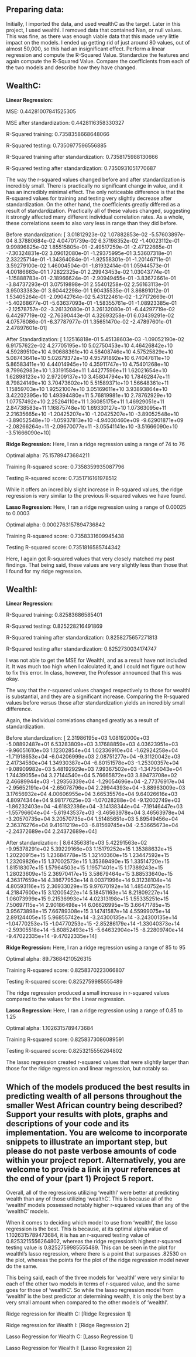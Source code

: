 ## Preparing data:
Initially, I imported the data, and used wealthC as the target. Later in this project, I used wealthI. I removed data that contained Nan, or null values. This was fine, as there was enough viable data that this made very little impact on the models. I ended up getting rid of just around 80 values, out of almost 50,000, so this had an insignificant effect.
Perform a linear regression and compute the R-Squared Value. Standardize the features and again compute the R-Squared Value. Compare the coefficients from each of the two models and describe how they have changed.
## WealthC:
**Linear Regression:**

MSE: 0.44281007841525305

MSE after standardization: 0.4428116358330327
 
R-Squared training: 0.7358358668648066

R-Squared testing:  0.7350977596556885
 
R-Squared training after standardization: 0.7358175988130666

R-Squared testing after standardization: 0.7350931051770687
 
The way the r-squared values changed before and after standardization is incredibly small. There is practically no significant change in value, and it has an incredibly minimal effect. The only noticeable difference is that the R-squared values for training and testing very slightly decrease after standardization.
On the other hand, the coefficients greatly differed as a result of standardization. Practically all of these values changed, suggesting it strongly affected many different individual correlation rates. As a whole, these correlations seem to also vary less in range than they did before.
 
Before standardization:
[ 3.01812923e-02  1.07882853e-02 -5.57603897e-04  8.37880684e-02
  4.04701739e-02  6.37198352e-02 -1.40023112e-01  9.99896825e-02
  1.85515805e-01 -2.49517259e-01 -2.47122665e-01 -7.30324831e-02
  3.09612080e-01 -1.29375995e-01  3.53607318e-01  2.33225714e-01
 -1.34364084e-01 -1.92558301e-01 -1.20146711e-01  3.59279100e-02
  1.46004504e-01 -1.81932414e-01  1.05944573e-01  4.00186663e-01
  1.72822325e-01  2.29943453e-02  1.03043774e-01 -1.15888783e-01
 -2.18966624e-01 -2.90949455e-01 -3.83672661e-01 -3.84737293e-01
  3.07519898e-01  2.55401258e-02  2.56163113e-01  3.95033383e-01
  3.60442298e-01  1.90435535e-01  3.86891012e-01  1.53405264e-01
 -2.09042764e-02  5.43122461e-02 -1.27172669e-01 -5.40268677e-01
 -5.63637093e-01 -1.58355761e-01 -1.08923385e-01 -2.12578757e-02
 -3.26132080e-01  3.26132080e-01 -6.44297719e-02  6.44297719e-02
 -2.76390443e-01  4.32693258e-01  6.03439291e-02  4.07576086e-01
 -6.37787977e-01  1.35651470e-02 -2.47897601e-01  2.47897601e-01]
 
After Standardization:
[ 1.12516818e-01  5.45138603e-03 -1.09052190e-02  6.91757622e-02
  4.27705195e+10  5.02750453e+10  4.46426842e+10  4.59289510e+10
  4.90688361e+10  4.58408746e+10  4.57525829e+10  5.08743641e+10
  5.02679372e+10  4.95791892e+10  6.74047811e+10  5.86583411e+10
  4.44014945e+10  4.35911747e+10  4.75401268e+10  8.79962983e+10
  1.33191584e+11  1.44277596e+11  1.62021654e+10  1.62898123e+10
  2.97209137e+10  3.45804794e+10  1.78462847e+11  8.79824149e+10
  3.70473602e+10  5.51589371e+10  1.56648361e+11  1.15859703e+10
  1.92521007e+10  3.05169611e+10  3.93893864e+10  3.42202395e+10
  1.49394480e+11  5.76819981e+10  2.78762929e+10  1.07757492e+10
  2.25264110e+11  1.36085175e+11  1.46929051e+11  2.84738583e+11
  1.16875748e+10  1.69330127e+10  1.07363095e+11  2.21635665e+10
 -1.20425207e+10 -1.20425207e+10 -3.89052548e+10 -3.89052548e+10
 -1.05937813e+10 -4.94030460e+09 -9.62901871e+09 -2.08266264e+11
 -2.09670077e+11 -3.05541141e+10 -3.51666090e+10 -3.51666090e+10]
 
**Ridge Regression:**
	Here, I ran a ridge regression using a range of 74 to 76
	
Optimal alpha: 75.15789473684211

Training R-squared score: 0.7358359935087796

Testing R-squared score: 0.7351716161978512

While it offers an incredibly slight increase in R-squared values, the ridge regression is very similar to the previous R-squared values we have found.
 
**Lasso Regression:**
	Here, I ran a ridge regression using a range of 0.00025 to 0.0003
	
Optimal alpha: 0.0002763157894736842

Training R-squared score: 0.7358331609945438

Testing R-squared score: 0.7351816585744342

Here, I again got R-squared values that very closely matched my past findings. That being said, these values are very slightly less than those that I found for my ridge regression.
 
## WealthI:
**Linear Regression:**
 
R-Squared training: 0.82583686585401

R-Squared testing: 0.825228216491869
 
R-Squared training after standardization: 0.8258275657271813

R-Squared testing after standardization: 0.8252730034174747
 
I was not able to get the MSE for WealthI, and as a result have not included it. It was much too high when I calculated it, and I could not figure out how to fix this error. In class, however, the Professor announced that this was okay.

The way that the r-squared values changed respectively to those for wealthI is substantial, and they are a significant increase.  Comparing the R-squared values before versus those after standardization yields an incredibly small difference.

Again, the individual correlations changed greatly as a result of standardization. 

Before standardization:
[ 2.31986195e+03  1.08192000e+03 -5.08892487e+01  6.53283809e+03
  3.17688859e+03  4.03623951e+03 -9.96051610e+03  1.12302854e+04
  1.02336910e+04 -1.62924258e+04 -1.71918653e+04 -6.04206999e+03
  2.08751277e+04 -9.31120042e+03  2.41734580e+04  1.34930387e+04
 -6.80151578e+03 -1.25300357e+04 -9.08909982e+03  5.48192929e+03
  7.99367502e+03 -1.34756043e+04  1.74439055e+04  3.27144540e+04
  5.76665872e+03  3.89473708e+02  2.46689944e+03 -1.29356339e+04
 -1.29054696e+04 -2.77376917e+04 -2.95652191e+04 -2.65078796e+04
  2.29944393e+04 -3.88963009e+03  3.17656932e+04  4.00606955e+04
  3.66535576e+04  9.64026616e+03  4.80974344e+04  9.98177625e+03
 -1.07028288e+04 -9.12002749e+03 -1.86232403e+04 -4.61832386e+04
 -3.14138344e+04 -7.19146447e+03 -1.55796604e+04 -5.61943537e+03
 -3.46563978e+04  3.46563978e+04 -3.20570735e+04  3.20570735e+04
  1.51485651e+03  5.89549456e+04  2.36376276e+04  9.41611219e+03
 -6.81569745e+04 -2.53665673e+04 -2.24372689e+04  2.24372689e+04]
 
After standardization:
[ 8.64356381e+03  5.42291563e+02 -9.95378291e+02  5.39229166e+03
  1.15179252e+15  1.35388632e+15  1.20220915e+15  1.23684778e+15
  1.32140360e+15  1.23447592e+15  1.23209826e+15  1.37002573e+15
  1.35369490e+15  1.33514720e+15  1.81518307e+15  1.57964503e+15
  1.19571401e+15  1.17389243e+15  1.28023609e+15  2.36970417e+15
  3.58679464e+15  3.88533640e+15  4.36317659e+14  4.38677953e+14
  8.00371996e+14  9.31238104e+14  4.80593116e+15  2.36933029e+15
  9.97670192e+14  1.48540752e+15  4.21847600e+15  3.12005422e+14
  5.18451163e+14  8.21809227e+14  1.06073999e+15  9.21536993e+14
  4.02313198e+15  1.55335251e+15  7.50697115e+14  2.90186498e+14
  6.06626995e+15  3.66471785e+15  3.95673898e+15  7.66789308e+15
  3.14741587e+14  4.55999075e+14  2.89124405e+15  5.96855742e+14
 -3.24300135e+14 -3.24300135e+14 -1.04770253e+15 -1.04770253e+15
 -2.85286179e+14 -1.33040373e+14 -2.59305518e+14 -5.60852493e+15
 -5.64632904e+15 -8.22809740e+14 -9.47022335e+14 -9.47022335e+14]
 
**Ridge Regression:**
Here, I ran a ridge regression using a range of 85 to 95

Optimal alpha: 89.73684210526315

Training R-squared score: 0.8258370223066807

Testing R-squared score: 0.8252759985555489

The ridge regression produced a small increase in r-squared values compared to the values for the Linear regression.

**Lasso Regression:**
Here, I ran a ridge regression using a range of 0.85 to 1.25

Optimal alpha: 1.1026315789473684

Training R-squared score: 0.8258373086089591

Testing R-squared score: 0.8253215556264802

The lasso regression created r-squared values that were slightly larger than those for the ridge regression and linear regression, but notably so.
 
## Which of the models produced the best results in predicting wealth of all persons throughout the smaller West African country being described? Support your results with plots, graphs and descriptions of your code and its implementation. You are welcome to incorporate snippets to illustrate an important step, but please do not paste verbose amounts of code within your project report. Alternatively, you are welcome to provide a link in your references at the end of your (part 1) Project 5 report.

Overall, all of the regressions utilizing ‘wealthI’ were better at predicting wealth than any of those utilizing ‘wealthC’. This is because all of the ‘wealthI’ models possessed notably higher r-squared values than any of the ‘wealthC’ models.

When it comes to deciding which model to use from ‘wealthI’, the lasso regression is the best. This is because, at its optimal alpha value of 1.1026315789473684, it is has an r-squared testing value of 0.8253215556264802, whereas the ridge regression’s highest r-squared testing value is 0.8252759985555489. This can be seen in the plot for wealthI’s lasso regression, where there is a point that surpasses .82530 on the plot, whereas the points for the plot of the ridge regression model never do the same.

This being said, each of the three models for ‘wealthI’ were very similar to each of the other two models in terms of r-squared value, and the same goes for those of ‘wealthC’. So while the lasso regression model from ‘wealthI’ is the best predictor at determining wealth, it is only the best by a very small amount when compared to the other models of ‘wealthI’.

Ridge regression for Wealth C:
[Ridge Regression 1]

Ridge regression for Wealth I:
[Ridge Regression 2]
 
Lasso Regression for Wealth C:
[Lasso Regression 1]

Lasso Regression for Wealth I:
[Lasso Regression 2]


